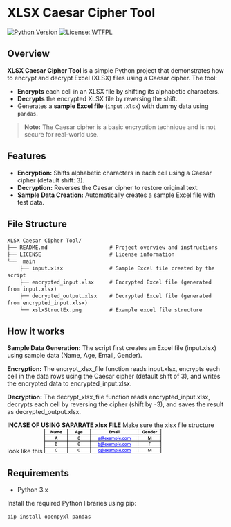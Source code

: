 # XLSX Caesar Cipher Tool

[![Python Version](https://img.shields.io/badge/python-3.x-blue.svg)](https://www.python.org/)
[![License: WTFPL](https://img.shields.io/badge/License-WTFPL-brightgreen.svg)](http://www.wtfpl.net/about/)

## Overview

**XLSX Caesar Cipher Tool** is a simple Python project that demonstrates how to encrypt and decrypt Excel (XLSX) files using a Caesar cipher. The tool:
- **Encrypts** each cell in an XLSX file by shifting its alphabetic characters.
- **Decrypts** the encrypted XLSX file by reversing the shift.
- Generates a **sample Excel file** (`input.xlsx`) with dummy data using `pandas`.

> **Note:** The Caesar cipher is a basic encryption technique and is not secure for real-world use.

## Features

- **Encryption:** Shifts alphabetic characters in each cell using a Caesar cipher (default shift: 3).
- **Decryption:** Reverses the Caesar cipher to restore original text.
- **Sample Data Creation:** Automatically creates a sample Excel file with test data.

## File Structure
```plaintext
XLSX Caesar Cipher Tool/
├── README.md                    # Project overview and instructions
├── LICENSE                      # License information
└──  main
    ├── input.xlsx               # Sample Excel file created by the script
    ├── encrypted_input.xlsx     # Encrypted Excel file (generated from input.xlsx)
    ├── decrypted_output.xlsx    # Decrypted Excel file (generated from encrypted_input.xlsx)
    └── xslxStructEx.png         # Example excel file structure
```

## How it works
    
**Sample Data Generation:** The script first creates an Excel file (input.xlsx) using sample data (Name, Age, Email, Gender).

**Encryption:** The encrypt_xlsx_file function reads input.xlsx, encrypts each cell in the data rows using the Caesar cipher (default shift of 3), and writes the encrypted data to encrypted_input.xlsx.

**Decryption:** The decrypt_xlsx_file function reads encrypted_input.xlsx, decrypts each cell by reversing the cipher (shift by -3), and saves the result as decrypted_output.xlsx.

**INCASE OF USING SAPARATE xlsx FILE**
Make sure the xlsx file structure look like this
![Screenshot of XLSX File Structure](./main/xslxStructEx.png)



## Requirements

- Python 3.x

Install the required Python libraries using pip:

```bash
pip install openpyxl pandas




